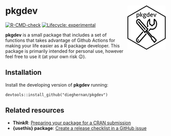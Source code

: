 <!-- README.md is generated from README.Rmd. Please edit that file -->

# pkgdev <img src="man/figures/logo.png" align="right" width="120"/>

<!-- badges: start -->

[![R-CMD-check](https://github.com/dieghernan/pkgdev/actions/workflows/check-full.yaml/badge.svg)](https://github.com/dieghernan/pkgdev/actions/workflows/check-full.yaml)
[![Lifecycle: experimental](https://img.shields.io/badge/lifecycle-experimental-orange.svg)](https://lifecycle.r-lib.org/articles/stages.html#experimental)

<!-- badges: end -->

**pkgdev** is a small package that includes a set of functions that takes advantage of Github Actions for making your life easier as a R package developer. This package is primarily intended for personal use, however feel free to use it (at your own risk :wink:).

## Installation

Install the developing version of **pkgdev** running:

``` {.r}
devtools::install_github("dieghernan/pkgdev")
```

## Related resources

-   **ThinkR**: [Preparing your package for a CRAN submission](https://github.com/ThinkR-open/prepare-for-cran)
-   **{usethis} package**: [Create a release checklist in a GitHub issue](https://usethis.r-lib.org/reference/use_release_issue.html)
